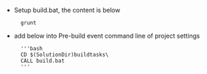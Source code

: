 * Setup build.bat, the content is below

		grunt
		


* add below into Pre-build event command line of project settings

		'''bash
		CD $(SolutionDir)buildtasks\
		CALL build.bat
		'''



